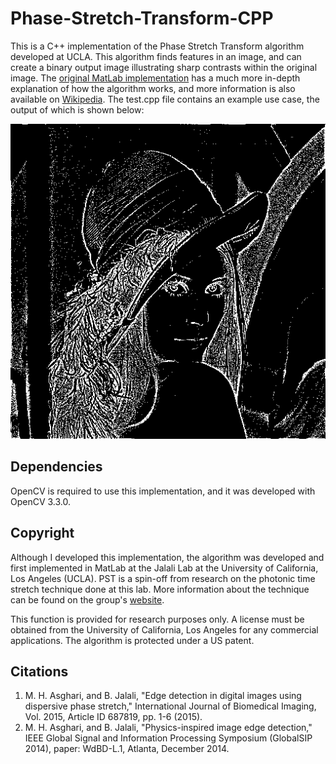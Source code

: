 # Phase-Stretch-Transform-CPP

This is a C++ implementation of the Phase Stretch Transform algorithm developed at UCLA. This algorithm finds features in an image, and can create a binary output image illustrating sharp contrasts within the original image. The [original MatLab implementation](https://github.com/JalaliLabUCLA/Image-feature-detection-using-Phase-Stretch-Transform) has a much more in-depth explanation of how the algorithm works, and more information is also available on [Wikipedia](https://en.wikipedia.org/wiki/Phase_stretch_transform). The test.cpp file contains an example use case, the output of which is shown below:

![Example](https://github.com/haydengunraj/Phase-Shift-Transform-CPP/blob/master/output.png "Example")

## Dependencies

OpenCV is required to use this implementation, and it was developed with OpenCV 3.3.0.

## Copyright

Although I developed this implementation, the algorithm was developed and first implemented in MatLab at the Jalali Lab at the University of California, Los Angeles (UCLA). PST is a spin-off from research on the photonic time stretch technique done at this lab. More information about the technique can be found on the group's [website](http://www.photonics.ucla.edu).

This function is provided for research purposes only. A license must be obtained from the University of California, Los Angeles for any commercial  applications. The algorithm is protected under a US patent.

## Citations

1. M. H. Asghari, and B. Jalali, "Edge detection in digital images using dispersive phase stretch," International Journal of Biomedical Imaging, Vol. 2015, Article ID 687819, pp. 1-6 (2015).
2. M. H. Asghari, and B. Jalali, "Physics-inspired image edge detection," IEEE Global Signal and Information Processing Symposium (GlobalSIP 2014), paper: WdBD-L.1, Atlanta, December 2014.
